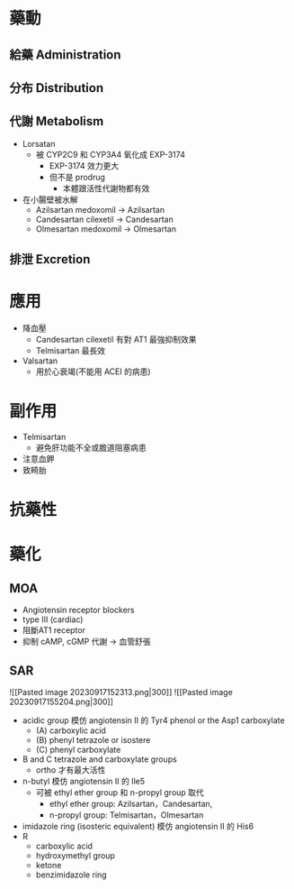# 藥動
## 給藥 Administration
## 分布 Distribution
## 代謝 Metabolism
- Lorsatan
	- 被 CYP2C9 和 CYP3A4 氧化成 EXP-3174
		- EXP-3174 效力更大
		- 但不是 prodrug
			- 本體跟活性代謝物都有效
- 在小腸壁被水解
	- Azilsartan medoxomil $\rightarrow$ Azilsartan
	- Candesartan cilexetil $\rightarrow$ Candesartan
	- Olmesartan medoxomil $\rightarrow$ Olmesartan
## 排泄 Excretion
# 應用
- 降血壓
	- Candesartan cilexetil 有對 AT1 最強抑制效果
	- Telmisartan 最長效
- Valsartan
	- 用於心衰竭(不能用 ACEI 的病患)
# 副作用
- Telmisartan
	- 避免肝功能不全或膽道阻塞病患
- 注意血鉀
- 致畸胎
# 抗藥性
# 藥化
## MOA
- Angiotensin receptor blockers
- type III (cardiac) 
- 阻斷AT1 receptor
- 抑制 cAMP, cGMP 代謝 $\rightarrow$ 血管舒張
## SAR
![[Pasted image 20230917152313.png|300]]
![[Pasted image 20230917155204.png|300]]
- acidic group 模仿 angiotensin II 的 Tyr4 phenol or the Asp1 carboxylate
	- (A) carboxylic acid 
	- (B) phenyl tetrazole or isostere
	- (C) phenyl carboxylate 
- B and C tetrazole and carboxylate groups
	- ortho 才有最大活性
- n-butyl 模仿 angiotensin II 的 Ile5
	- 可被 ethyl ether group 和 n-propyl group 取代
		- ethyl ether group: Azilsartan，Candesartan,
		- n-propyl group: Telmisartan，Olmesartan
- imidazole ring (isosteric equivalent) 模仿 angiotensin II 的 His6
- R
	- carboxylic acid
	- hydroxymethyl group
	- ketone
	- benzimidazole ring
